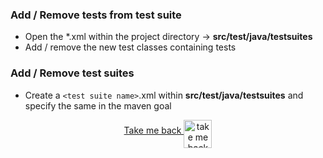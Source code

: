 ### Add / Remove tests from test suite

- Open the *.xml within the project directory -> **src/test/java/testsuites**
- Add / remove the new test classes containing tests

### Add / Remove test suites
- Create a `<test suite name>`.xml within **src/test/java/testsuites** and specify the same in the maven goal

<p align="center">
    <a align="middle" href="https://github.com/ParthibanRajasekaran/restassured-gherkin-testng-allure/README/md">Take me back
      <img align="middle" alt="take me back to read me" width="45px" src="https://cdn.arrowpng.com/images/red-go-back-arrow.png" />
    </a>
</p>